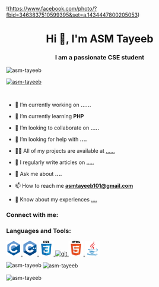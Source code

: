 !(https://www.facebook.com/photo/?fbid=3463837510599395&set=a.1434447800205053)
<h1 align="center">Hi 👋, I'm ASM Tayeeb</h1>
<h3 align="center">I am a passionate CSE student</h3>

<p align="left"> <img src="https://komarev.com/ghpvc/?username=asm-tayeeb&label=Profile%20views&color=0e75b6&style=flat" alt="asm-tayeeb" /> </p>

<p align="left"> <a href="https://github.com/ryo-ma/github-profile-trophy"><img src="https://github-profile-trophy.vercel.app/?username=asm-tayeeb" alt="asm-tayeeb" /></a> </p>

<p align="left"> <a href="https://twitter.com/" target="blank"><img src="https://img.shields.io/twitter/follow/?logo=twitter&style=for-the-badge" alt="" /></a> </p>

- 🔭 I’m currently working on **......**

- 🌱 I’m currently learning **PHP**

- 👯 I’m looking to collaborate on **.....**

- 🤝 I’m looking for help with **....**

- 👨‍💻 All of my projects are available at [......](......)

- 📝 I regularly write articles on [.....](.....)

- 💬 Ask me about **....**

- 📫 How to reach me **asmtayeeb101@gmail.com**

- 📄 Know about my experiences [....](....)

<h3 align="left">Connect with me:</h3>
<p align="left">
</p>

<h3 align="left">Languages and Tools:</h3>
<p align="left"> <a href="https://www.cprogramming.com/" target="_blank" rel="noreferrer"> <img src="https://raw.githubusercontent.com/devicons/devicon/master/icons/c/c-original.svg" alt="c" width="40" height="40"/> </a> <a href="https://www.w3schools.com/cpp/" target="_blank" rel="noreferrer"> <img src="https://raw.githubusercontent.com/devicons/devicon/master/icons/cplusplus/cplusplus-original.svg" alt="cplusplus" width="40" height="40"/> </a> <a href="https://www.w3schools.com/css/" target="_blank" rel="noreferrer"> <img src="https://raw.githubusercontent.com/devicons/devicon/master/icons/css3/css3-original-wordmark.svg" alt="css3" width="40" height="40"/> </a> <a href="https://git-scm.com/" target="_blank" rel="noreferrer"> <img src="https://www.vectorlogo.zone/logos/git-scm/git-scm-icon.svg" alt="git" width="40" height="40"/> </a> <a href="https://www.w3.org/html/" target="_blank" rel="noreferrer"> <img src="https://raw.githubusercontent.com/devicons/devicon/master/icons/html5/html5-original-wordmark.svg" alt="html5" width="40" height="40"/> </a> <a href="https://www.java.com" target="_blank" rel="noreferrer"> <img src="https://raw.githubusercontent.com/devicons/devicon/master/icons/java/java-original.svg" alt="java" width="40" height="40"/> </a> </p>

<p><img align="left" src="https://github-readme-stats.vercel.app/api/top-langs?username=asm-tayeeb&show_icons=true&locale=en&layout=compact" alt="asm-tayeeb" /></p>

<p>&nbsp;<img align="center" src="https://github-readme-stats.vercel.app/api?username=asm-tayeeb&show_icons=true&locale=en" alt="asm-tayeeb" /></p>

<p><img align="center" src="https://github-readme-streak-stats.herokuapp.com/?user=asm-tayeeb&" alt="asm-tayeeb" /></p>
